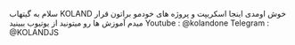 سلام به گیتهاب KOLAND خوش اومدی
اینجا اسکریپت و پروژه های خودمو براتون قرار میدم
آموزش ها رو میتونید از یوتیوب ببینید
Youtube : @kolandone
Telegram : @KOLANDJS
